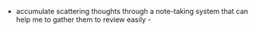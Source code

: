 - accumulate scattering thoughts through a note-taking system that can help me to gather them to review easily - 
